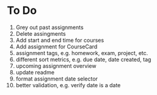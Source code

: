 # To Do

1. Grey out past assignments
2. Delete assingments
3. Add start and end time for courses
4. Add assignment for CourseCard
5. assignment tags, e.g. homework, exam, project, etc.
6. different sort metrics, e.g. due date, date created, tag
7. upcoming assignment overview
8. update readme
9. format assignment date selector 
10. better validation, e.g. verify date is a date